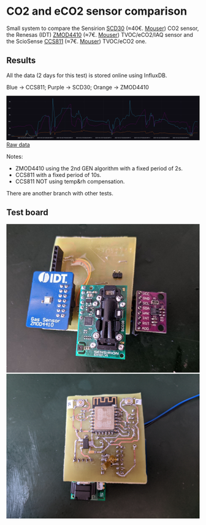 # CO2 and eCO2 sensor comparison

Small system to compare the Sensirion [SCD30](https://www.sensirion.com/en/environmental-sensors/carbon-dioxide-sensors/carbon-dioxide-sensors-co2/) (≈40€. [Mouser](https://www.mouser.es/ProductDetail/Sensirion/SCD30/?qs=rrS6PyfT74fdywu4FxpYjQ%3D%3D)) CO2 sensor, the Renesas (IDT) [ZMOD4410](https://www.renesas.com/us/en/products/sensor-products/gas-sensors/zmod4410-indoor-air-quality-sensor-platform) (≈7€. [Mouser](https://www.mouser.es/ProductDetail/Renesas-IDT/ZMOD4410AI3V/?qs=hd1VzrDQEGhLEbSZESmJlw%3D%3D)) TVOC/eCO2/IAQ sensor and the ScioSense [CCS811](https://www.sciosense.com/products/environmental-sensors/ccs811-gas-sensor-solution/) (≈7€. [Mouser](https://www.mouser.es/ProductDetail/ScioSense/CCS811B-JOPR?qs=DPoM0jnrROVuOwd2mTsTQg%3D%3D)) TVOC/eCO2 one.

## Results

All the data (2 days for this test) is stored online using InfluxDB.

Blue -> CCS811; Purple -> SCD30; Orange -> ZMOD4410

![Graph view 2days](img/influx_board_screenshot_2.png)
 [Raw data](export/2021-03-22-12-12_chronograf_data.csv)

Notes:
 * ZMOD4410 using the 2nd GEN algorithm with a fixed period of 2s.
 * CCS811 with a fixed period of 10s.
 * CCS811 NOT using temp&rh compensation.

There are another branch with other tests.

## Test board

![Board top view](img/board_top_new.jpg)
![Board bottom view  (old, not showing CCS811 sensor)](img/board_bottom.jpg)
